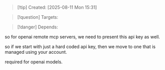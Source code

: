 
>[!tip] Created: [2025-08-11 Mon 15:31]

>[!question] Targets: 

>[!danger] Depends: 

so for openai remote mcp servers, we need to present this api key as well.

so if we start with just a hard coded api key, then we move to one that is managed using your account.

required for openai models.